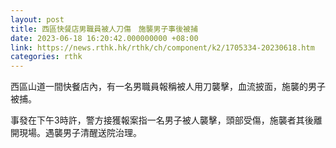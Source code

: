 ```yaml
---
layout: post
title: 西區快餐店男職員被人刀傷　施襲男子事後被捕
date: 2023-06-18 16:20:42.000000000 +08:00
link: https://news.rthk.hk/rthk/ch/component/k2/1705334-20230618.htm
categories: rthk
---
```


西區山道一間快餐店內，有一名男職員報稱被人用刀襲擊，血流披面，施襲的男子被捕。

事發在下午3時許，警方接獲報案指一名男子被人襲擊，頭部受傷，施襲者其後離開現場。遇襲男子清醒送院治理。
